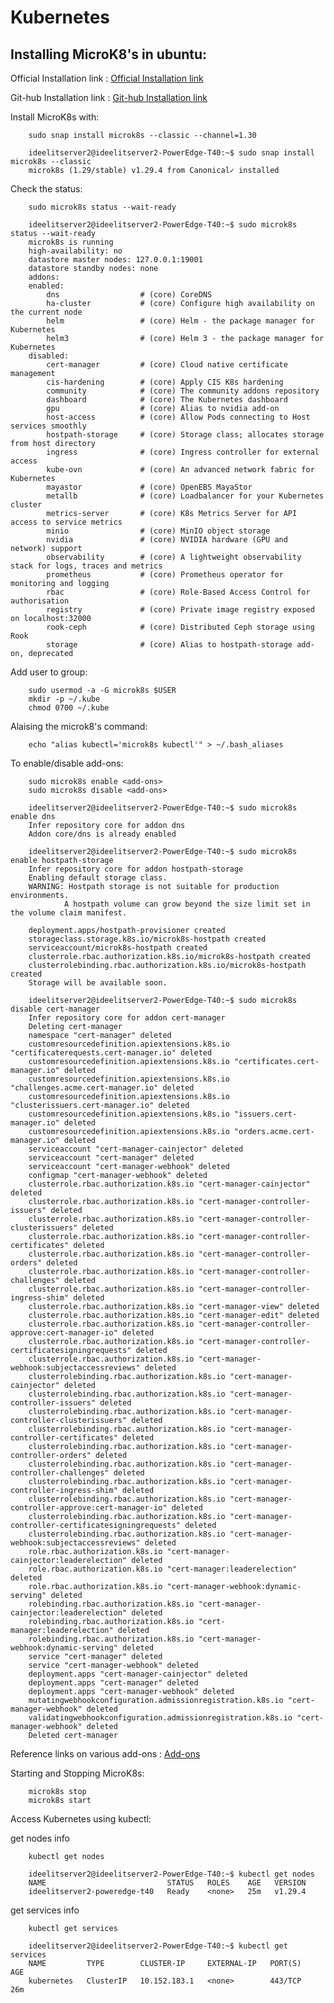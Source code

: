 # Kubernetes

Installing MicroK8's in ubuntu:
--------------------------------

Official Installation link : [Official Installation link](https://microk8s.io/docs/getting-started) 

Git-hub Installation link : [Git-hub Installation link](https://github.com/canonical/microk8s) 

Install MicroK8s with:
        
        sudo snap install microk8s --classic --channel=1.30

        ideelitserver2@ideelitserver2-PowerEdge-T40:~$ sudo snap install microk8s --classic
        microk8s (1.29/stable) v1.29.4 from Canonical✓ installed

Check the status:

        sudo microk8s status --wait-ready

        ideelitserver2@ideelitserver2-PowerEdge-T40:~$ sudo microk8s status --wait-ready
        microk8s is running
        high-availability: no
        datastore master nodes: 127.0.0.1:19001
        datastore standby nodes: none
        addons:
        enabled:
            dns                  # (core) CoreDNS
            ha-cluster           # (core) Configure high availability on the current node
            helm                 # (core) Helm - the package manager for Kubernetes
            helm3                # (core) Helm 3 - the package manager for Kubernetes
        disabled:
            cert-manager         # (core) Cloud native certificate management
            cis-hardening        # (core) Apply CIS K8s hardening
            community            # (core) The community addons repository
            dashboard            # (core) The Kubernetes dashboard
            gpu                  # (core) Alias to nvidia add-on
            host-access          # (core) Allow Pods connecting to Host services smoothly
            hostpath-storage     # (core) Storage class; allocates storage from host directory
            ingress              # (core) Ingress controller for external access
            kube-ovn             # (core) An advanced network fabric for Kubernetes
            mayastor             # (core) OpenEBS MayaStor
            metallb              # (core) Loadbalancer for your Kubernetes cluster
            metrics-server       # (core) K8s Metrics Server for API access to service metrics
            minio                # (core) MinIO object storage
            nvidia               # (core) NVIDIA hardware (GPU and network) support
            observability        # (core) A lightweight observability stack for logs, traces and metrics
            prometheus           # (core) Prometheus operator for monitoring and logging
            rbac                 # (core) Role-Based Access Control for authorisation
            registry             # (core) Private image registry exposed on localhost:32000
            rook-ceph            # (core) Distributed Ceph storage using Rook
            storage              # (core) Alias to hostpath-storage add-on, deprecated

Add user to group:

        sudo usermod -a -G microk8s $USER
        mkdir -p ~/.kube
        chmod 0700 ~/.kube

Alaising the microk8's command:

        echo "alias kubectl='microk8s kubectl'" > ~/.bash_aliases

To enable/disable add-ons:

        sudo microk8s enable <add-ons>
        sudo microk8s disable <add-ons>

        ideelitserver2@ideelitserver2-PowerEdge-T40:~$ sudo microk8s enable dns
        Infer repository core for addon dns
        Addon core/dns is already enabled

        ideelitserver2@ideelitserver2-PowerEdge-T40:~$ sudo microk8s enable hostpath-storage
        Infer repository core for addon hostpath-storage
        Enabling default storage class.
        WARNING: Hostpath storage is not suitable for production environments.
                A hostpath volume can grow beyond the size limit set in the volume claim manifest.

        deployment.apps/hostpath-provisioner created
        storageclass.storage.k8s.io/microk8s-hostpath created
        serviceaccount/microk8s-hostpath created
        clusterrole.rbac.authorization.k8s.io/microk8s-hostpath created
        clusterrolebinding.rbac.authorization.k8s.io/microk8s-hostpath created
        Storage will be available soon.

        ideelitserver2@ideelitserver2-PowerEdge-T40:~$ sudo microk8s disable cert-manager
        Infer repository core for addon cert-manager
        Deleting cert-manager
        namespace "cert-manager" deleted
        customresourcedefinition.apiextensions.k8s.io "certificaterequests.cert-manager.io" deleted
        customresourcedefinition.apiextensions.k8s.io "certificates.cert-manager.io" deleted
        customresourcedefinition.apiextensions.k8s.io "challenges.acme.cert-manager.io" deleted
        customresourcedefinition.apiextensions.k8s.io "clusterissuers.cert-manager.io" deleted
        customresourcedefinition.apiextensions.k8s.io "issuers.cert-manager.io" deleted
        customresourcedefinition.apiextensions.k8s.io "orders.acme.cert-manager.io" deleted
        serviceaccount "cert-manager-cainjector" deleted
        serviceaccount "cert-manager" deleted
        serviceaccount "cert-manager-webhook" deleted
        configmap "cert-manager-webhook" deleted
        clusterrole.rbac.authorization.k8s.io "cert-manager-cainjector" deleted
        clusterrole.rbac.authorization.k8s.io "cert-manager-controller-issuers" deleted
        clusterrole.rbac.authorization.k8s.io "cert-manager-controller-clusterissuers" deleted
        clusterrole.rbac.authorization.k8s.io "cert-manager-controller-certificates" deleted
        clusterrole.rbac.authorization.k8s.io "cert-manager-controller-orders" deleted
        clusterrole.rbac.authorization.k8s.io "cert-manager-controller-challenges" deleted
        clusterrole.rbac.authorization.k8s.io "cert-manager-controller-ingress-shim" deleted
        clusterrole.rbac.authorization.k8s.io "cert-manager-view" deleted
        clusterrole.rbac.authorization.k8s.io "cert-manager-edit" deleted
        clusterrole.rbac.authorization.k8s.io "cert-manager-controller-approve:cert-manager-io" deleted
        clusterrole.rbac.authorization.k8s.io "cert-manager-controller-certificatesigningrequests" deleted
        clusterrole.rbac.authorization.k8s.io "cert-manager-webhook:subjectaccessreviews" deleted
        clusterrolebinding.rbac.authorization.k8s.io "cert-manager-cainjector" deleted
        clusterrolebinding.rbac.authorization.k8s.io "cert-manager-controller-issuers" deleted
        clusterrolebinding.rbac.authorization.k8s.io "cert-manager-controller-clusterissuers" deleted
        clusterrolebinding.rbac.authorization.k8s.io "cert-manager-controller-certificates" deleted
        clusterrolebinding.rbac.authorization.k8s.io "cert-manager-controller-orders" deleted
        clusterrolebinding.rbac.authorization.k8s.io "cert-manager-controller-challenges" deleted
        clusterrolebinding.rbac.authorization.k8s.io "cert-manager-controller-ingress-shim" deleted
        clusterrolebinding.rbac.authorization.k8s.io "cert-manager-controller-approve:cert-manager-io" deleted
        clusterrolebinding.rbac.authorization.k8s.io "cert-manager-controller-certificatesigningrequests" deleted
        clusterrolebinding.rbac.authorization.k8s.io "cert-manager-webhook:subjectaccessreviews" deleted
        role.rbac.authorization.k8s.io "cert-manager-cainjector:leaderelection" deleted
        role.rbac.authorization.k8s.io "cert-manager:leaderelection" deleted
        role.rbac.authorization.k8s.io "cert-manager-webhook:dynamic-serving" deleted
        rolebinding.rbac.authorization.k8s.io "cert-manager-cainjector:leaderelection" deleted
        rolebinding.rbac.authorization.k8s.io "cert-manager:leaderelection" deleted
        rolebinding.rbac.authorization.k8s.io "cert-manager-webhook:dynamic-serving" deleted
        service "cert-manager" deleted
        service "cert-manager-webhook" deleted
        deployment.apps "cert-manager-cainjector" deleted
        deployment.apps "cert-manager" deleted
        deployment.apps "cert-manager-webhook" deleted
        mutatingwebhookconfiguration.admissionregistration.k8s.io "cert-manager-webhook" deleted
        validatingwebhookconfiguration.admissionregistration.k8s.io "cert-manager-webhook" deleted
        Deleted cert-manager

Reference links on various add-ons : [Add-ons](https://microk8s.io/docs/addons#heading--list)

Starting and Stopping MicroK8s:

        microk8s stop
        microk8s start

Access Kubernetes using kubectl:

get nodes info

        kubectl get nodes
        
        ideelitserver2@ideelitserver2-PowerEdge-T40:~$ kubectl get nodes
        NAME                           STATUS   ROLES    AGE   VERSION
        ideelitserver2-poweredge-t40   Ready    <none>   25m   v1.29.4

get services info

        kubectl get services

        ideelitserver2@ideelitserver2-PowerEdge-T40:~$ kubectl get services
        NAME         TYPE        CLUSTER-IP     EXTERNAL-IP   PORT(S)   AGE
        kubernetes   ClusterIP   10.152.183.1   <none>        443/TCP   26m
